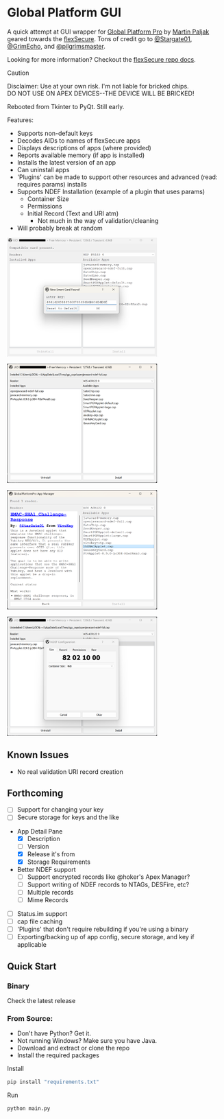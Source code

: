 # Global Platform GUI
A quick attempt at GUI wrapper for [Global Platform Pro](https://github.com/martinpaljak/GlobalPlatformPro) by 
[Martin Paljak](https://github.com/martinpaljak) geared towards the [flexSecure](https://dngr.us/flexsecure).
Tons of credit go to [@Stargate01](https://github.com/stargate01), [@GrimEcho](https://forum.dangerousthings.com/u/grimecho/summary), and [@pilgrimsmaster](https://forum.dangerousthings.com/u/pilgrimsmaster/summary).

Looking for more information? Checkout the [flexSecure repo docs](https://github.com/DangerousThings/flexsecure-applets/tree/master/docs).

> [!CAUTION]
> Disclaimer: Use at your own risk. I'm not liable for bricked chips.<br />
> DO NOT USE ON APEX DEVICES--THE DEVICE WILL BE BRICKED!

Rebooted from Tkinter to PyQt. Still early.

Features:
- Supports non-default keys
- Decodes AIDs to names of flexSecure apps
- Displays descriptions of apps (where provided)
- Reports available memory (if app is installed)
- Installs the latest version of an app
- Can uninstall apps
- 'Plugins' can be made to support other resources and advanced (read: requires params) installs
- Supports NDEF Installation (example of a plugin that uses params)
  - Container Size
  - Permissions
  - Initial Record (Text and URI atm)
    - Not much in the way of validation/cleaning
- Will probably break at random

<img src="screenshot_key_prompt.png" width=350 /><br />

<img src="screenshot.png" width=350/><br />

<img src="screenshot_app_description.png" width=350 /><br />

<img src="screenshot_ndef.png" width=350/>

## Known Issues
- No real validation URI record creation

## Forthcoming
- [ ] Support for changing your key
- [ ] Secure storage for keys and the like
- App Detail Pane
  - [x] Description
  - [ ] Version
  - [x] Release it's from
  - [x] Storage Requirements
- Better NDEF support
  - [ ] Support encrypted records like @hoker's Apex Manager?
  - [ ] Support writing of NDEF records to NTAGs, DESFire, etc?
  - [ ] Multiple records
  - [ ] Mime Records
- [ ] Status.im support
- [ ] cap file caching
- [ ] 'Plugins' that don't require rebuilding if you're using a binary
- [ ] Exporting/backing up of app config, secure storage, and key if applicable

## Quick Start

### Binary

Check the latest release

### From Source:

- Don't have Python? Get it.
- Not running Windows? Make sure you have Java.
- Download and extract or clone the repo
- Install the required packages

Install

```bash
pip install "requirements.txt" 
```

Run

```bash
python main.py
```
